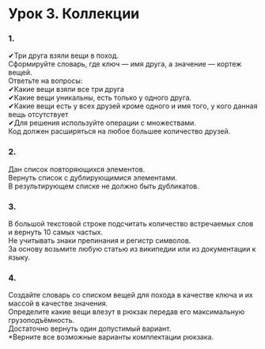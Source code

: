 # Урок 3. Коллекции

### 1. 
✔Три друга взяли вещи в поход.   
Сформируйте словарь, где ключ — имя друга, а значение — кортеж вещей.  
Ответьте на вопросы:  
✔Какие вещи взяли все три друга  
✔Какие вещи уникальны, есть только у одного друга.   
✔Какие вещи есть у всех друзей кроме одного и имя того, у кого данная вещь отсутствует  
✔Для решения используйте операции с множествами.   
Код должен расширяться на любое большее количество друзей.  
### 2. 
Дан список повторяющихся элементов.  
Вернуть список с дублирующимися элементами.  
В результирующем списке не должно быть дубликатов. 
### 3. 
В большой текстовой строке подсчитать количество встречаемых слов и вернуть 10 самых частых.  
Не учитывать знаки препинания и регистр символов.  
За основу возьмите любую статью из википедии или из документации к языку.  
### 4. 
Создайте словарь со списком вещей для похода в качестве ключа и их массой в качестве значения.  
Определите какие вещи влезут в рюкзак передав его максимальную грузоподъёмность.  
Достаточно вернуть один допустимый вариант.  
*Верните все возможные варианты комплектации рюкзака. 
